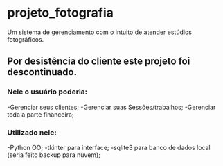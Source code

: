 # projeto_fotografia

Um sistema de gerenciamento com o intuito de atender estúdios fotográficos.

## Por desistência  do cliente este projeto foi descontinuado.

### Nele o usuário poderia:

-Gerenciar seus clientes;
-Gerenciar suas Sessões/trabalhos;
-Gerenciar toda a parte financeira;


### Utilizado nele:

-Python OO;
-tkinter para interface;
-sqlite3 para banco de dados local (seria feito backup para nuvem);
